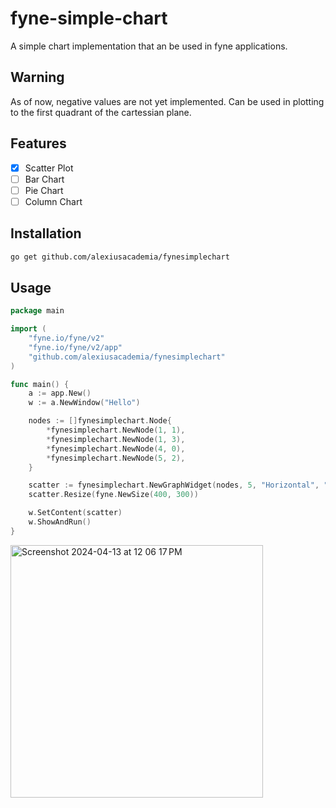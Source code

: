 # fyne-simple-chart

A simple chart implementation that an be used in fyne applications.

## Warning

As of now, negative values are not yet implemented. Can be used in plotting to the first quadrant of the cartessian plane.

## Features

- [x] Scatter Plot
- [ ] Bar Chart
- [ ] Pie Chart
- [ ] Column Chart

## Installation

```sh
go get github.com/alexiusacademia/fynesimplechart
```

## Usage

```go
package main

import (
	"fyne.io/fyne/v2"
	"fyne.io/fyne/v2/app"
	"github.com/alexiusacademia/fynesimplechart"
)

func main() {
	a := app.New()
	w := a.NewWindow("Hello")

	nodes := []fynesimplechart.Node{
		*fynesimplechart.NewNode(1, 1),
		*fynesimplechart.NewNode(1, 3),
		*fynesimplechart.NewNode(4, 0),
		*fynesimplechart.NewNode(5, 2),
	}

	scatter := fynesimplechart.NewGraphWidget(nodes, 5, "Horizontal", "Vertical")
	scatter.Resize(fyne.NewSize(400, 300))

	w.SetContent(scatter)
	w.ShowAndRun()
}

```

<img width="404" alt="Screenshot 2024-04-13 at 12 06 17 PM" src="https://github.com/alexiusacademia/fyne-simple-chart/assets/19258246/8d72061a-0d75-469e-b1fc-3cb6575e2d8f">
